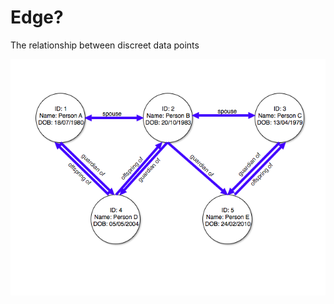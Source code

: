#  Edge?

The relationship between discreet data points

![Highlight Edges](/images/basic-graph-highlight-edge.png)
